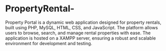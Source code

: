 # PropertyRental-
Property Portal is a dynamic web application designed for property rentals, built using PHP, MySQL, HTML, CSS, and JavaScript. The platform allows users to browse, search, and manage rental properties with ease. The application is hosted on a XAMPP server, ensuring a robust and scalable environment for development and testing.
